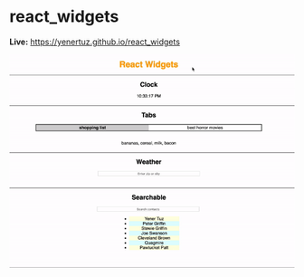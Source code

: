 # react_widgets

**Live:** https://yenertuz.github.io/react_widgets

![Demo of React Widgets](demo.gif?raw=true "React Widgets")
